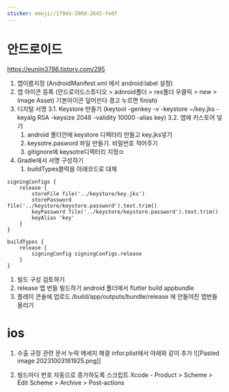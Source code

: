 ```yaml
---
sticker: emoji//1f9da-200d-2642-fe0f
---
```

# 안드로이드
https://eunjin3786.tistory.com/295
1. 앱이름지정
   (AndroidManifest.xml 에서 android:label 설정)
2. 앱 아이콘 등록
   (안드로이드스튜디오 > adnroid폴더 > res폴더 우클릭 > new > Image Asset)  기본아이콘 덮어쓴다 경고 누르면 finish)
3. 디지털 서명
	3.1. Keystore 만들기
	(keytool -genkey -v -keystore ~/key.jks -keyalg RSA -keysize 2048 -validity 10000 -alias key)
	3.2. 앱에 키스토어 넣기
	1. android 폴더안에 keystore 디렉터리 만들고 key.jks넣기
	2. keysotre.pasword 파일 만들기. 비밀번호 적어주기
	3. gitignore에 keysotre디렉터리 지정ㅁ
4. Gradle에서 서명 구성하기
	1. buildTypes블럭을 아래코드로 대체
```
signingConfigs {
	release {
		storeFile file('../keystore/key.jks')
		storePassword file('../keystore/keystore.password').text.trim()
		keyPassword file('../keystore/keystore.password').text.trim()
		keyAlias 'key'
	}
}

buildTypes {
	release {
		signingConfig signingConfigs.release
	}
}
```

1. 빌드 구성 검토하기
2. release 앱 번들 빌드하기
    android 폴더에서 flutter build appbundle
3. 플레이 콘솔에 업로드
   /build/app/outputs/bundle/release 에 만들어진 앱번들 올리기


# ios
1. 수출 규정 관련 문서 누락 메세지 해결
   infor.plist에서 아래와 같이 추가
   ![[Pasted image 20231003181925.png]]

2. 빌드마다 번호 자동으로 증가하도록 스크립트
   Xcode - Product > Scheme > Edit Scheme > Archive > Post-actions